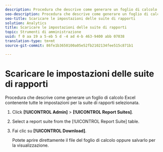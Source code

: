 ```yaml
---
description: Procedura che descrive come generare un foglio di calcolo Excel contenente tutte le impostazioni per la suite di rapporti selezionata.
seo-description: Procedura che descrive come generare un foglio di calcolo Excel contenente tutte le impostazioni per la suite di rapporti selezionata.
seo-title: Scaricare le impostazioni delle suite di rapporti
solution: Analytics
title: Scaricare le impostazioni delle suite di rapporti
topic: Strumenti di amministrazione
uuid: f 0 aa 19 a 5-eb 5 d -4 ad 4-b 463-9400 abb 07038
translation-type: tm+mt
source-git-commit: 86fe1b3650100a05e52fb2102134fee515c871b1

---
```



# Scaricare le impostazioni delle suite di rapporti

Procedura che descrive come generare un foglio di calcolo Excel contenente tutte le impostazioni per la suite di rapporti selezionata.

1. Click **[!UICONTROL Admin]** &gt; **[!UICONTROL Report Suites]**.
1. Select a report suite from the [!UICONTROL Report Suite] table.
1. Fai clic su **[!UICONTROL Download]**.

   Potete aprire direttamente il file del foglio di calcolo oppure salvarlo per la visualizzazione.